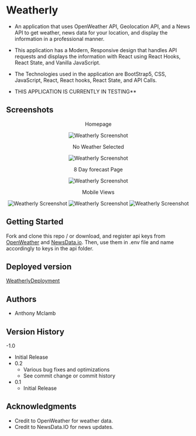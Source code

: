 # Weatherly

- An application that uses OpenWeather API, Geolocation API, and a News API to get weather, news data for your location, and display the information in a professional manner.

- This application has a Modern, Responsive design that handles API requests and displays the information with React using React Hooks, React State, and Vanilla JavaScript.

- The Technologies used in the application are BootStrap5, CSS, JavaScript, React, React hooks, React State, and API Calls.

- THIS APPLICATION IS CURRENTLY IN TESTING\*\*

## Screenshots

<div align="center">
 <p>Homepage</p>
 <img src="public/images/weatherlyHomePage.png" alt="Weatherly Screenshot">
 <p>No Weather Selected</p>
 <img src="public/images/weatherlyNoWeather.png" alt="Weatherly Screenshot">
 <p>8 Day forecast Page</p>
 <img src="public/images/weatherly8Day.png" alt="Weatherly Screenshot">
 <p>Mobile Views</p>
 <div float="left">
  <img src="public/images/weatherlyHomePageMobile.png" alt="Weatherly Screenshot">
  <img src="public/images/weatherlyNoWeatherMobile.png" alt="Weatherly Screenshot">
  <img src="public/images/weatherly8DayMobile.png" alt="Weatherly Screenshot">
 </div>
</div>

## Getting Started

Fork and clone this repo / or download, and register api keys from [OpenWeather](https://openweathermap.org/api) and [NewsData.io](https://newsdata.io/). Then, use them in .env file and name accordingly to keys in the api folder.

## Deployed version

[WeatherlyDeployment](https://obscure-reaches-21818.herokuapp.com/)

## Authors

- Anthony Mclamb

## Version History

-1.0

- Initial Release
- 0.2
  - Various bug fixes and optimizations
  - See commit change or commit history
- 0.1
  - Initial Release

## Acknowledgments

- Credit to OpenWeather for weather data.
- Credit to NewsData.IO for news updates.

